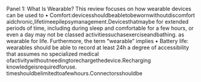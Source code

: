 Panel 1: What Is Wearable?
This review focuses on how wearable devices can be used to
• Comfort:devicesshouldbeabletobewornwithoutdiscomfort
aidchronic,lifetimeepilepsymanagement.Devicesthatmaybe
for extended periods of time, including during sleep and
comfortable for a few hours, or even a day may not be classed
activitiessuchasexerciseandbathing.
as wearable for life. Furthermore, the term “wearable” implies
• Battery life: wearables should be able to record at least 24h
a degree of accessibility that assumes no specialized medical
ofactivitywithoutneedingtorechargethedevice.Recharging
knowledgeisrequiredforuse.
timeshouldbelimitedtoafewhours.Connectorsshouldbe